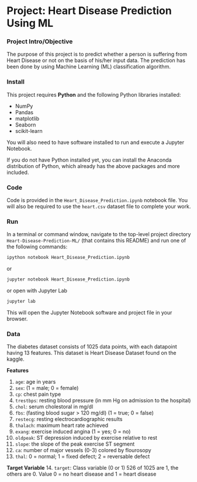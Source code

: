 # Project: Heart Disease Prediction Using ML
### Project Intro/Objective 

The purpose of this project is to predict whether a person is suffering from Heart Disease or not on the basis of his/her input data. The prediction has been done by using Machine Learning (ML) classification algorithm.

### Install

This project requires **Python** and the following Python libraries installed:

- NumPy
- Pandas
- matplotlib
- Seaborn
- scikit-learn

You will also need to have software installed to run and execute a Jupyter Notebook.

If you do not have Python installed yet, you can install the Anaconda distribution of Python, which already has the above packages and more included. 

### Code

Code is provided in the `Heart_Disease_Prediction.ipynb` notebook file. You will also be required to use the `heart.csv` dataset file to complete your work.

### Run

In a terminal or command window, navigate to the top-level project directory `Heart-Disease-Prediction-ML/` (that contains this README) and run one of the following commands:

```bash
ipython notebook Heart_Disease_Prediction.ipynb
```  
or
```bash
jupyter notebook Heart_Disease_Prediction.ipynb
```
or open with Jupyter Lab
```bash
jupyter lab
```

This will open the Jupyter Notebook software and project file in your browser.

### Data

The diabetes dataset consists of 1025 data points, with each datapoint having 13 features. This dataset is Heart Disease Dataset found on the kaggle.

**Features**
1. `age`: age in years
2. `sex`: (1 = male; 0 = female)
3. `cp`: chest pain type
4. `trestbps`: resting blood pressure (in mm Hg on admission to the hospital)
5. `chol`: serum cholestoral in mg/dl
6. `fbs`: (fasting blood sugar > 120 mg/dl) (1 = true; 0 = false)
7. `restecg`: resting electrocardiographic results
8. `thalach`: maximum heart rate achieved
9. `exang`: exercise induced angina (1 = yes; 0 = no)
10. `oldpeak`: ST depression induced by exercise relative to rest
11. `slope`: the slope of the peak exercise ST segment
12. `ca`: number of major vessels (0-3) colored by flourosopy 
13. `thal`: 0 = normal; 1 = fixed defect; 2 = reversable defect

**Target Variable**
14. `target`: Class variable (0 or 1) 526 of 1025 are 1, the others are 0. Value 0 = no heart disease and 1 = heart disease